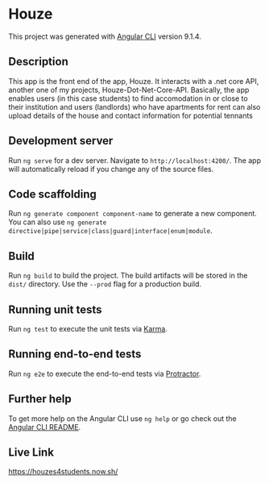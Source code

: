 # Houze

This project was generated with [Angular CLI](https://github.com/angular/angular-cli) version 9.1.4.

## Description

This app is the front end of the app, Houze. It interacts with a .net core API, another one of my projects, Houze-Dot-Net-Core-API. Basically, the app enables users (in this case students) to find accomodation in or close to their institution and users (landlords) who have apartments for rent can also upload details of the house and contact information for potential tennants

## Development server

Run `ng serve` for a dev server. Navigate to `http://localhost:4200/`. The app will automatically reload if you change any of the source files.

## Code scaffolding

Run `ng generate component component-name` to generate a new component. You can also use `ng generate directive|pipe|service|class|guard|interface|enum|module`.

## Build

Run `ng build` to build the project. The build artifacts will be stored in the `dist/` directory. Use the `--prod` flag for a production build.

## Running unit tests

Run `ng test` to execute the unit tests via [Karma](https://karma-runner.github.io).

## Running end-to-end tests

Run `ng e2e` to execute the end-to-end tests via [Protractor](http://www.protractortest.org/).

## Further help

To get more help on the Angular CLI use `ng help` or go check out the [Angular CLI README](https://github.com/angular/angular-cli/blob/master/README.md).

## Live Link

https://houzes4students.now.sh/
